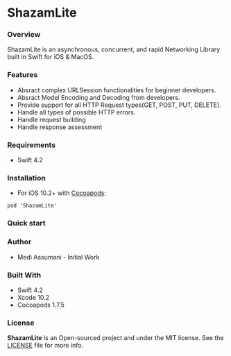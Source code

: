 # ShazamLite

### Overview
ShazamLite is an asynchronous, concurrent, and rapid Networking Library built in Swift for iOS & MacOS.

### Features

* Absract complex URLSession functionalities for beginner developers.
* Absract Model Encoding and Decoding from developers.
* Provide support for all HTTP Request types(GET, POST, PUT, DELETE).
* Handle all types of possible HTTP errors.
* Handle request building
* Handle response assessment

### Requirements

- Swift 4.2

### Installation
* For iOS 10.2+ with <a href="https://cocoapods.org/">Cocoapods</a>:

``` pod 'ShazamLite' ```

### Quick start


### Author

* Medi Assumani - Initial Work

### Built With

* Swift 4.2
* Xcode 10.2
* Cocoapods 1.7.5

### License
<b>ShazamLite</b> is an Open-sourced project and under the MIT license. See the <a href="https://github.com/MediBoss/ShazamLite/License.md">LICENSE</a> file for more info.

